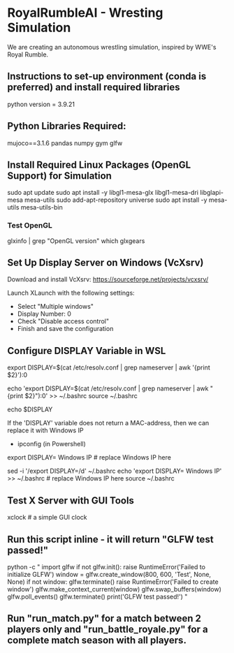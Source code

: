 # RoyalRumbleAI - Wresting Simulation
We are creating an autonomous wrestling simulation, inspired by WWE's Royal Rumble.

## Instructions to set-up environment (conda is preferred) and install required libraries

python version = 3.9.21

## Python Libraries Required: 
mujoco==3.1.6
pandas
numpy
gym
glfw

## Install Required Linux Packages (OpenGL Support) for Simulation
sudo apt update
sudo apt install -y libgl1-mesa-glx libgl1-mesa-dri libglapi-mesa mesa-utils
sudo add-apt-repository universe
sudo apt install -y mesa-utils mesa-utils-bin

### Test OpenGL
glxinfo | grep "OpenGL version"
which glxgears

## Set Up Display Server on Windows (VcXsrv)
Download and install VcXsrv:
https://sourceforge.net/projects/vcxsrv/

Launch XLaunch with the following settings:
- Select "Multiple windows"
- Display Number: 0
- Check "Disable access control"
- Finish and save the configuration

## Configure DISPLAY Variable in WSL

export DISPLAY=$(cat /etc/resolv.conf | grep nameserver | awk '{print $2}'):0

echo 'export DISPLAY=$(cat /etc/resolv.conf | grep nameserver | awk "{print \$2}"):0' >> ~/.bashrc
source ~/.bashrc

echo $DISPLAY

If the 'DISPLAY' variable does not return a MAC-address, then we can replace it with Windows IP 
- ipconfig (in Powershell)

export DISPLAY= Windows IP  # replace Windows IP here

sed -i '/export DISPLAY=/d' ~/.bashrc
echo 'export DISPLAY= Windows IP' >> ~/.bashrc # replace Windows IP here
source ~/.bashrc

## Test X Server with GUI Tools
xclock # a simple GUI clock

## Run this script inline - it will return "GLFW test passed!"

python -c "
import glfw
if not glfw.init():
raise RuntimeError('Failed to initialize GLFW')
window = glfw.create_window(800, 600, 'Test', None, None)
if not window:
glfw.terminate()
raise RuntimeError('Failed to create window')
glfw.make_context_current(window)
glfw.swap_buffers(window)
glfw.poll_events()
glfw.terminate()
print('GLFW test passed!')
"

## Run "run_match.py" for a match between 2 players only and "run_battle_royale.py" for a complete match season with all players.

